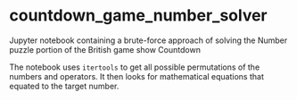 # countdown_game_number_solver
Jupyter notebook containing a brute-force approach of solving the Number puzzle portion of the British game show Countdown

The notebook uses `itertools` to get all possible permutations of the numbers and operators. It then looks for mathematical equations that equated to the target number.
